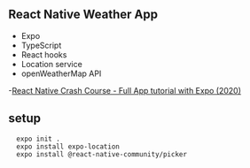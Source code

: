 ## React Native Weather App

- Expo 
- TypeScript 
- React hooks
- Location service
- openWeatherMap API


-[React Native Crash Course - Full App tutorial with Expo (2020)](https://www.youtube.com/watch?v=NgDaPmxewcg&t=34s&ab_channel=EstebanCodes)

## setup
```
  expo init .
  expo install expo-location
  expo install @react-native-community/picker
```